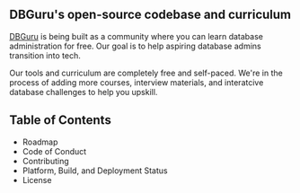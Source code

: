 ## DBGuru's open-source codebase and curriculum
[DBGuru](https://dbguru.rkkoranteng.com) is being built as a community where you can learn database administration for free. Our goal is to help aspiring database admins transition into tech.

Our tools and curriculum are completely free and self-paced. We're in the process of adding more courses, interview materials, and interatcive database challenges to help you upskill.

## Table of Contents
* Roadmap
* Code of Conduct
* Contributing
* Platform, Build, and Deployment Status
* License
